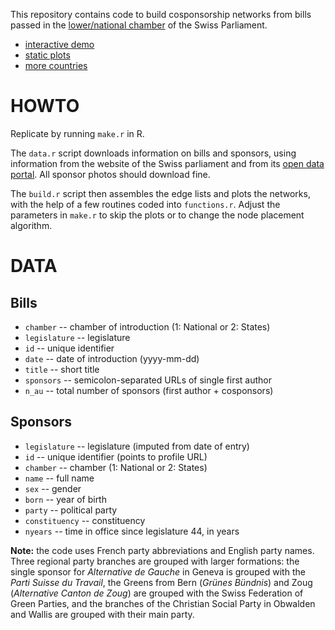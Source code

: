 This repository contains code to build cosponsorship networks from bills passed in the [lower/national chamber](http://www.parlament.ch/) of the Swiss Parliament.

- [interactive demo](http://f.briatte.org/parlviz/swparl)
- [static plots](http://f.briatte.org/parlviz/swparl/plots.html)
- [more countries](https://github.com/briatte/parlnet)

# HOWTO

Replicate by running `make.r` in R.

The `data.r` script downloads information on bills and sponsors, using information from the website of the Swiss parliament and from its [open data portal](http://ws.parlament.ch/). All sponsor photos should download fine.

The `build.r` script then assembles the edge lists and plots the networks, with the help of a few routines coded into `functions.r`. Adjust the parameters in `make.r` to skip the plots or to change the node placement algorithm.

# DATA

## Bills

- `chamber` -- chamber of introduction (1: National or 2: States)
- `legislature` -- legislature
- `id` -- unique identifier
- `date` -- date of introduction (yyyy-mm-dd)
- `title` -- short title
- `sponsors` -- semicolon-separated URLs of single first author
- `n_au` -- total number of sponsors (first author + cosponsors)

## Sponsors

- `legislature` -- legislature (imputed from date of entry)
- `id` -- unique identifier (points to profile URL)
- `chamber` -- chamber (1: National or 2: States)
- `name` -- full name
- `sex` -- gender
- `born` -- year of birth
- `party` -- political party
- `constituency` -- constituency
- `nyears` -- time in office since legislature 44, in years

__Note:__ the code uses French party abbreviations and English party names. Three regional party branches are grouped with larger formations: the single sponsor for _Alternative de Gauche_ in Geneva is grouped with the _Parti Suisse du Travail_, the Greens from Bern (_Grünes Bündnis_) and Zoug (_Alternative Canton de Zoug_) are grouped with the Swiss Federation of Green Parties, and the branches of the Christian Social Party in Obwalden and Wallis are grouped with their main party.
